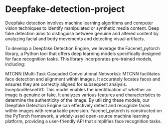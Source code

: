 # Deepfake-detection-project
Deepfake detection involves machine learning algorithms and computer vision techniques to identify manipulated or synthetic media content. Deep fake detection aims to distinguish between genuine and altered content by analyzing facial and body movements and detecting visual artifacts.

To develop a Deepfake Detection Engine, we leverage the Facenet_pytorch library, a Python tool that offers deep learning models specifically designed for face recognition tasks. This library incorporates pre-trained models, including:

MTCNN (Multi-Task Cascaded Convolutional Networks): MTCNN facilitates face detection and alignment within images. It accurately locates faces and ensures they are correctly aligned for subsequent analysis.
InceptionResnetV1: This model enables the identification of whether an image is genuine or fake. It analyzes various features and characteristics to determine the authenticity of the image.
By utilizing these models, our Deepfake Detection Engine can effectively detect and recognize faces within images with remarkable precision. Facenet_pytorch is constructed on the PyTorch framework, a widely-used open-source machine learning platform, providing a user-friendly API that simplifies face recognition tasks.
